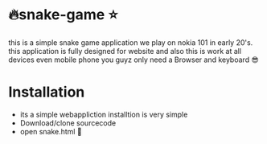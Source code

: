 # :fire:snake-game :star:
this is a simple snake game application we play on nokia 101 in early 20's. this application is fully designed for website and also this is  work at all devices even mobile phone you guyz only need a Browser and keyboard
😎
# Installation
- its a simple webappliction installtion is very simple
- Download/clone sourcecode
- open snake.html :snake:
